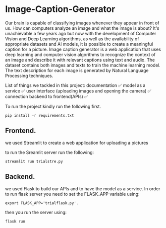 # Image-Caption-Generator
Our brain is capable of classifying images whenever they appear in front of us. How can computers analyze an image and what the image is about? It's unachievable a few years ago but now with the development of Computer Vision and Deep Learning algorithms, as well as the availability of appropriate datasets and AI models, it is possible to create a meaningful caption for a picture.
Image caption generator is a web application that uses deep learning and computer vision algorithms to recognize the context of an image and describe it with relevant captions using text and audio. The dataset contains both images and texts to train the machine learning model. The text description for each image is generated by Natural Language Processing techniques.

List of things we tackled in this project:
documentation ✅
model as a service ✅
user interface (uploading images and opening the camera) ✅
connection backend to frontend(APIs) ✅

To run the project kindly run the following first.
```
pip install -r requirements.txt
```

## Frontend. 
we used Streamlit to create a web application for uploading a pictures
  
to run the Sreamlit server run the following:  
```
streamlit run trialstre.py
```

## Backend. 
we used Flask to build our APIs and to have the model as a service. In order to run flask server you need to set the FLASK_APP variable using:  
```
export FLASK_APP='trialflask.py'. 
```
then you run the server using:  
```
flask run
```
